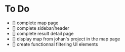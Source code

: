 # To Do

- [] complete map page
- [] complete sidebar/header
- [] complete result detail page
- [] display map from johan's project in the map page
- [] create functionnal filtering UI elements
